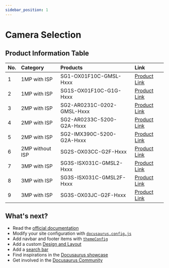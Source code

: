 ```yaml
---
sidebar_position: 1
---
```


# Camera Selection

## Product Information Table

| No. | Category | Products | Link |
|:---|:---------|:---------|:-----|
| 1 | 1MP with ISP | SG1-OX01F10C-GMSL-Hxxx | [Product Link](https://sensing-world.com/en/h-pd-15.html?recommendFromPid=0&fromMid=1546) |
| 2 | 1MP with ISP | SG1S-OX01F10C-G1G-Hxxx | [Product Link](https://sensing-world.com/en/h-pd-142.html?recommendFromPid=0&fromMid=1546) |
| 3 | 2MP with ISP | SG2-AR0231C-0202-GMSL-Hxxx | [Product Link](https://sensing-world.com/en/h-pd-160.html?recommendFromPid=0&fromMid=1546) |
| 4 | 2MP with ISP | SG2-AR0233C-5200-G2A-Hxxx | [Product Link](https://sensing-world.com/en/h-pd-18.html?recommendFromPid=0&fromMid=1544) |
| 5 | 2MP with ISP | SG2-IMX390C-5200-G2A-Hxxx | [Product Link](https://sensing-world.com/en/h-pd-156.html?recommendFromPid=0&fromMid=1544) |
| 6 | 2MP without ISP | SG2S-OX03CC-G2F-Hxxx | [Product Link](https://sensing-world.com/en/h-pd-106.html?recommendFromPid=0&fromMid=1544) |
| 7 | 3MP with ISP | SG3S-ISX031C-GMSL2-Hxxx | [Product Link](https://sensing-world.com/en/h-pd-124.html?recommendFromPid=0&fromMid=1544) |
| 8 | 3MP with ISP | SG3S-ISX031C-GMSL2F-Hxxx | [Product Link](https://sensing-world.com/en/h-pd-23.html?recommendFromPid=0&fromMid=1544) |
| 9 | 3MP with ISP | SG3S-OX03JC-G2F-Hxxx | [Product Link](https://sensing-world.com/en/h-pd-136.html?recommendFromPid=0&fromMid=1544) |

<!-- :::tip 提示
此表格使用 Markdown 格式，可以直接在文件中编辑和更新。点击"[Product Link]"可在新标签页中打开产品详细页面。
::: -->

## What's next?

- Read the [official documentation](https://docusaurus.io/)
- Modify your site configuration with [`docusaurus.config.js`](https://docusaurus.io/docs/api/docusaurus-config)
- Add navbar and footer items with [`themeConfig`](https://docusaurus.io/docs/api/themes/configuration)
- Add a custom [Design and Layout](https://docusaurus.io/docs/styling-layout)
- Add a [search bar](https://docusaurus.io/docs/search)
- Find inspirations in the [Docusaurus showcase](https://docusaurus.io/showcase)
- Get involved in the [Docusaurus Community](https://docusaurus.io/community/support)
